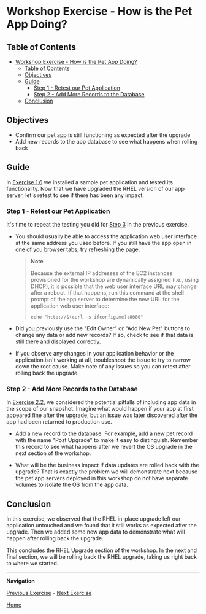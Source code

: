 # Workshop Exercise - How is the Pet App Doing?

## Table of Contents

- [Workshop Exercise - How is the Pet App Doing?](#workshop-exercise---how-is-the-pet-app-doing)
  - [Table of Contents](#table-of-contents)
  - [Objectives](#objectives)
  - [Guide](#guide)
    - [Step 1 - Retest our Pet Application](#step-1---retest-our-pet-application)
    - [Step 2 - Add More Records to the Database](#step-2---add-more-records-to-the-database)
  - [Conclusion](#conclusion)

## Objectives

* Confirm our pet app is still functioning as expected after the upgrade
* Add new records to the app database to see what happens when rolling back

## Guide

In [Exercise 1.6](../1.6-my-pet-app/README.md) we installed a sample pet application and tested its functionality. Now that we have upgraded the RHEL version of our app server, let's retest to see if there has been any impact.

### Step 1 - Retest our Pet Application

It's time to repeat the testing you did for [Step 3](../1.6-my-pet-app/README.md#step-3---test-the-pet-application) in the previous exercise.

- You should usually be able to access the application web user interface at the same address you used before. If you still have the app open in one of you browser tabs, try refreshing the page.

  > **Note**
  >
  > Because the external IP addresses of the EC2 instances provisioned for the workshop are dynamically assigned (i.e., using DHCP), it is possible that the web user interface URL may change after a reboot. If that happens, run this command at the shell prompt of the app server to determine the new URL for the application web user interface:
  >
  > ```
  > echo "http://$(curl -s ifconfig.me):8080"
  > ```

- Did you previously use the "Edit Owner" or "Add New Pet" buttons to change any data or add new records? If so, check to see if that data is still there and displayed correctly.

- If you observe any changes in your application behavior or the application isn't working at all, troubleshoot the issue to try to narrow down the root cause. Make note of any issues so you can retest after rolling back the upgrade.

### Step 2 - Add More Records to the Database

In [Exercise 2.2](../2.2-snapshots/README.md), we considered the potential pitfalls of including app data in the scope of our snapshot. Imagine what would happen if your app at first appeared fine after the upgrade, but an issue was later discovered after the app had been returned to production use.

- Add a new record to the database. For example, add a new pet record with the name "Post Upgrade" to make it easy to distinguish. Remember this record to see what happens after we revert the OS upgrade in the next section of the workshop.

- What will be the business impact if data updates are rolled back with the upgrade? That is exactly the problem we will demonstrate next because the pet app servers deployed in this workshop do not have separate volumes to isolate the OS from the app data.

## Conclusion

In this exercise, we observed that the RHEL in-place upgrade left our application untouched and we found that it still works as expected after the upgrade. Then we added some new app data to demonstrate what will happen after rolling back the upgrade.

This concludes the RHEL Upgrade section of the workshop. In the next and final section, we will be rolling back the RHEL upgrade, taking us right back to where we started.

---

**Navigation**

[Previous Exercise](../2.3-check-upg/README.md) - [Next Exercise](../3.1-rm-rf/README.md)

[Home](../README.md)
